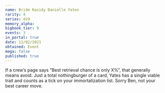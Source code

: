 ```yaml
---
name: Bride Kasidy Danielle Yates
rarity: 4
series: ds9
memory_alpha:
bigbook_tier: 9
events: 3
in_portal: true
date: 11/02/2021
obtained: Event
mega: false
published: true
---
```


If a crew’s page says “Best retrieval chance is only X%”, that generally means avoid. Just a total nothingburger of a card, Yates has a single viable trait and counts as a tick on your immortalization list. Sorry Ben, not your best career move.
